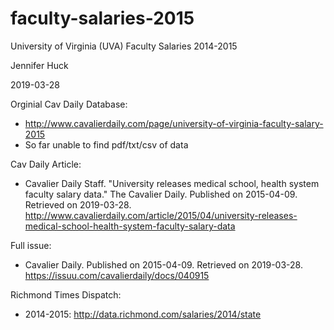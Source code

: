 # faculty-salaries-2015
University of Virginia (UVA) Faculty Salaries 2014-2015

Jennifer Huck

2019-03-28

Orginial Cav Daily Database:

* http://www.cavalierdaily.com/page/university-of-virginia-faculty-salary-2015
* So far unable to find pdf/txt/csv of data

Cav Daily Article: 

* Cavalier Daily Staff.  "University releases medical school, health system faculty salary data."  The Cavalier Daily. Published on 2015-04-09.  Retrieved on 2019-03-28. http://www.cavalierdaily.com/article/2015/04/university-releases-medical-school-health-system-faculty-salary-data 

Full issue: 

* Cavalier Daily.  Published on 2015-04-09.  Retrieved on 2019-03-28. 
https://issuu.com/cavalierdaily/docs/040915

Richmond Times Dispatch: 

* 2014-2015: http://data.richmond.com/salaries/2014/state 
